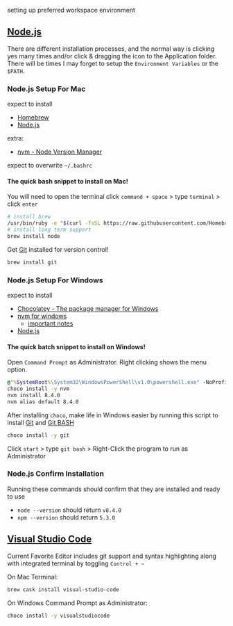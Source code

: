 setting up preferred workspace environment

## [Node.js](https://nodejs.org/)

There are different installation processes, and the normal way is clicking yes many times and/or click & dragging the icon to the Application folder. There will be times I may forget to setup the `Environment Variables` or the `$PATH`.

### Node.js Setup For Mac

expect to install
- [Homebrew](https://brew.sh/)
- [Node.js](https://nodejs.org/)

extra:
- [nvm - Node Version Manager](https://github.com/creationix/nvm)

expect to overwrite `~/.bashrc`

#### The quick bash snippet to install on Mac!

You will need to open the terminal
click `command + space` > type `terminal` > click `enter`

```sh
# install brew
/usr/bin/ruby -e "$(curl -fsSL https://raw.githubusercontent.com/Homebrew/install/master/install)"
# install long term support
brew install node
```

Get [Git](https://git-scm.com/) installed for version control!
```sh
brew install git
```



### Node.js Setup For Windows

expect to install

- [Chocolatey - The package manager for Windows](https://chocolatey.org/)
- [nvm for windows](https://github.com/coreybutler/nvm-windows)
  - [important notes](https://github.com/creationix/nvm#important-notes)
- [Node.js](https://nodejs.org/)

#### The quick batch snippet to install on Windows!

Open `Command Prompt` as Administrator.
Right clicking shows the menu option.

```bat
@"%SystemRoot%\System32\WindowsPowerShell\v1.0\powershell.exe" -NoProfile -InputFormat None -ExecutionPolicy Bypass -Command "iex ((New-Object System.Net.WebClient).DownloadString('https://chocolatey.org/install.ps1'))" && SET "PATH=%PATH%;%ALLUSERSPROFILE%\chocolatey\bin"
choco install -y nvm
nvm install 8.4.0
nvm alias default 8.4.0

```

After installing `choco`, make life in Windows easier by running this script to install [Git](https://git-scm.com/) and [Git BASH](https://git-for-windows.github.io/)
```bat
choco install -y git
```
Click `start` > type `git bash` > Right-Click the program to run as Administrator

### Node.js Confirm Installation

Running these commands should confirm that they are installed and ready to use

- `node --version` should return `v8.4.0`
- `npm --version` should return `5.3.0`


## [Visual Studio Code](https://code.visualstudio.com/)

Current Favorite Editor includes git support and syntax highlighting along with integrated terminal by toggling `Control + ~`

On Mac Terminal:
```sh
brew cask install visual-studio-code
```

On Windows Command Prompt as Administrator: 
```bat
choco install -y visualstudiocode
```

